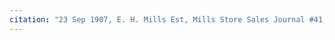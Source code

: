 ```yaml
---
citation: "23 Sep 1907, E. H. Mills Est, Mills Store Sales Journal #41, inside front cover, digital photograph of book owned by Brooktondale collector."
---
```


